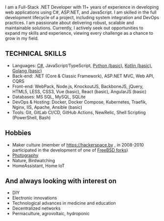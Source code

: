 I am a Full-Stack .NET Developer with 11+ years of experience in developing web applications using C#, ASP.NET, and JavaScript. 
I am skilled in the full development lifecycle of a project, including system integration and DevOps practices. 
I am passionate about delivering robust, scalable and maintainable solutions. 
Currently, I actively seek out opportunities to expand my skills and experience, viewing every challenge as a chance to grow in my field.

## TECHNICAL SKILLS
- Languages: [C#](https://github.com/QuAzI?tab=repositories&language=C%23), JavaScript/TypeScript, [Python (basic)](https://github.com/QuAzI?tab=repositories&language=python), [Kotlin (basic)](https://github.com/QuAzI?tab=repositories&language=kotlin), [Golang (basic)](https://github.com/QuAzI?tab=repositories&language=golang)
- Back-end: .NET (Core & Classic Framework), ASP.NET MVC, Web API, CQRS
- Front-end: WebPack, Node.js, KnockoutJS, BackboneJS, jQuery, HTML5, LESS, CSS3, Vue (basic), React (basic), AngularJS (basic)
- Databases: MS SQL, MySQL, SQLite
- DevOps & Hosting: Docker, Docker Compose, Kubernetes, Traefik, Nginx, IIS, Apache, Ansible (basic)
- Tools: Git, GitLab CI/CD, GitHub Actions, NewRelic, Shell Scripting (PowerShell, Bash)

## Hobbies
- Maker culture (member of https://hackerspace.by , in 2008-2010 participated in the development of one of [FreeBSD forks](https://traditio.wiki/%D0%A0%D0%A3%D0%A1-BSD))
- [Photography](https://t.me/my_photo_junkbox)
- Nature, Birdwatching
- HomeAssistant, Home IoT

## And always looking with interest on
- DIY
- Electronic innovations
- Technological advances in medicine and education
- Decentralized networks
- Permaculture, agrovoltaic, hydroponic
